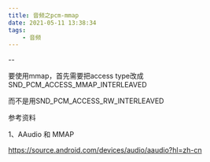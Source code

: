 ```yaml
---
title: 音频之pcm-mmap
date: 2021-05-11 13:38:34
tags:
	- 音频
---
```


--

要使用mmap，首先需要把access type改成SND_PCM_ACCESS_MMAP_INTERLEAVED

而不是用SND_PCM_ACCESS_RW_INTERLEAVED



参考资料

1、AAudio 和 MMAP

https://source.android.com/devices/audio/aaudio?hl=zh-cn